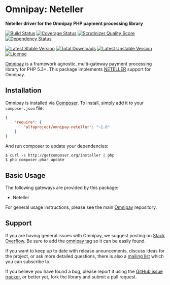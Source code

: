 # Omnipay: Neteller

**Neteller driver for the Omnipay PHP payment processing library**

[![Build Status](https://travis-ci.org/alfaproject/omnipay-neteller.png?branch=master)](https://travis-ci.org/alfaproject/omnipay-neteller)
[![Coverage Status](https://coveralls.io/repos/alfaproject/omnipay-neteller/badge.png?branch=master)](https://coveralls.io/r/alfaproject/omnipay-neteller?branch=master)
[![Scrutinizer Quality Score](https://scrutinizer-ci.com/g/alfaproject/omnipay-neteller/badges/quality-score.png?s=dcf9b443507469bb5f65fb6dbeb2f2d3d39c3eeb)](https://scrutinizer-ci.com/g/alfaproject/omnipay-neteller/)
[![Dependency Status](https://www.versioneye.com/user/projects/52e8db95ec13757beb00000c/badge.png)](https://www.versioneye.com/user/projects/52e8db95ec13757beb00000c)

[![Latest Stable Version](https://poser.pugx.org/alfaproject/omnipay-neteller/v/stable.png)](https://packagist.org/packages/alfaproject/omnipay-neteller)
[![Total Downloads](https://poser.pugx.org/alfaproject/omnipay-neteller/downloads.png)](https://packagist.org/packages/alfaproject/omnipay-neteller)
[![Latest Unstable Version](https://poser.pugx.org/alfaproject/omnipay-neteller/v/unstable.png)](https://packagist.org/packages/alfaproject/omnipay-neteller)
[![License](https://poser.pugx.org/alfaproject/omnipay-neteller/license.png)](https://packagist.org/packages/alfaproject/omnipay-neteller)

[Omnipay](https://github.com/omnipay/omnipay) is a framework agnostic, multi-gateway payment
processing library for PHP 5.3+. This package implements [NETELLER](http://www.neteller.com) support for Omnipay.

## Installation

Omnipay is installed via [Composer](http://getcomposer.org/). To install, simply add it
to your `composer.json` file:

```json
{
    "require": {
        "alfaproject/omnipay-neteller": "~1.0"
    }
}
```

And run composer to update your dependencies:

    $ curl -s http://getcomposer.org/installer | php
    $ php composer.phar update

## Basic Usage

The following gateways are provided by this package:

* Neteller

For general usage instructions, please see the main [Omnipay](https://github.com/omnipay/omnipay)
repository.

## Support

If you are having general issues with Omnipay, we suggest posting on
[Stack Overflow](http://stackoverflow.com/). Be sure to add the
[omnipay tag](http://stackoverflow.com/questions/tagged/omnipay) so it can be easily found.

If you want to keep up to date with release anouncements, discuss ideas for the project,
or ask more detailed questions, there is also a [mailing list](https://groups.google.com/forum/#!forum/omnipay) which
you can subscribe to.

If you believe you have found a bug, please report it using the [GitHub issue tracker](https://github.com/alfaproject/omnipay-neteller/issues),
or better yet, fork the library and submit a pull request.
